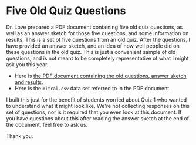 # Five Old Quiz Questions

Dr. Love prepared a PDF document containing five old quiz questions, as well as an answer sketch for those five questions, and some information on results. This is a set of five questions from an old quiz. After the questions, I have provided an answer sketch, and an idea of how well people did on these questions in the old quiz. This is just a convenient sample of old questions, and is not meant to be completely representative of what I might ask you this year.

- Here is [the PDF document containing the old questions, answer sketch and results](https://github.com/THOMASELOVE/431-2020/blob/master/quizzes/old_questions/five-old-quiz-questions.pdf).
- Here is the `mitral.csv` data set referred to in the PDF document.

I built this just for the benefit of students worried about Quiz 1 who wanted to understand what it might look like. We're not collecting responses on this set of questions, nor is it required that you even look at this document. If you have questions about this after reading the answer sketch at the end of the document, feel free to ask us.

Thank you.
